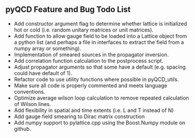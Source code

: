 pyQCD Feature and Bug Todo List
-------------------------------

- Add constructor argument flag to determine whether lattice is initialized hot or cold (i.e. random unitary matrices or unit matrices).
- Add function to allow gauge field to be loaded into a Lattice object from a python list (and perhaps a file in interfaces to extract the field from a numpy array or something).
- Implementation of smeared sources in the propagator inversion.
- Add correlation function calculation to the postprocess script.
- Adjust propagator arguments so that some have a default (e.g. spacing could have default of 1).
- Refactor code to use utility functions where possible in pyQCD_utils.
- Make sure all code is properly commented and meets language conventions.
- Optimize average wilson loop calculation to remove repeated calculation of Wilson lines.
- Add flexibility in spatial and time extents (i.e. L and T instead of N)
- Add gauge field smearing to Dirac matrix construction
- Add numpy support to pylattice.cpp using the Boost.Numpy module on github.
